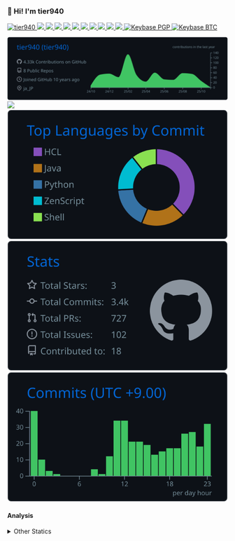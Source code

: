 ### 👋 Hi! I'm tier940

<p align="left"> 
  <a href="https://github.com/tier940/tier940/">
    <img src="https://komarev.com/ghpvc/?username=tier940" alt="tier940" />
  </a>
  <a href="http://twitter.com/tier940">
    <img height="20" src="https://img.shields.io/twitter/follow/tier940?label=Twitter&logo=twitter&style=flat" />
  </a>
  <a href="https://github.com/tier940">
    <img height="20" src="https://img.shields.io/github/followers/tier940?label=follow&logo=github&style=flat" />
  </a>
  <a href="https://www.reddit.com/user/tier940">
    <img height="20" src="https://img.shields.io/reddit/user-karma/combined/tier940?label=Reddit&logo=reddit&style=flat" />
  </a>
  <a href="https://stackoverflow.com/users/17317833/tier940">
    <img height="20" src="https://img.shields.io/stackexchange/stackoverflow/r/17317833?label=StackOverflow&logo=stack-overflow&style=flat" />
  </a>
  <a href="https://zenn.dev/tier940">
    <img height="20" src="https://zenn.badge.nikaera.com/s/tier940/likes" />
  </a>
  <a href="https://zenn.dev/tier940">
    <img height="20" src="https://zenn.badge.nikaera.com/s/tier940/followers" />
  </a>
  <a href="https://zenn.dev/tier940">
    <img height="20" src="https://zenn.badge.nikaera.com/s/tier940/articles" />
  </a>
  <a href="http://qiita.com/tier940">
    <img height="20" src="https://qiita-badge.apiapi.app/s/tier940/posts.svg" />
  </a>
  <a href="http://qiita.com/tier940">
    <img height="20" src="https://qiita-badge.apiapi.app/s/tier940/contributions.svg" />
  </a>
  <a href="https://github.com/tier940/tier940/">
    <img height="20" src="https://github.com/tier940/tier940/actions/workflows/main.yml/badge.svg" />
  </a>
  <a href="https://keybase.io/tier940">
    <img alt="Keybase PGP" src="https://img.shields.io/keybase/pgp/tier940">
  </a>
  <a href="https://keybase.io/tier940">
    <img alt="Keybase BTC" src="https://img.shields.io/keybase/btc/tier940">
  </a>
</p>

[![](https://raw.githubusercontent.com/tier940/tier940/main/profile-summary-card-output/github_dark/0-profile-details.svg)](https://github.com/vn7n24fzkq/github-profile-summary-cards)
[![](https://raw.githubusercontent.com/tier940/tier940/main/profile-summary-card-output/github_dark/1-repos-per-language.svg)](https://github.com/vn7n24fzkq/github-profile-summary-cards) [![](https://raw.githubusercontent.com/tier940/tier940/main/profile-summary-card-output/github_dark/2-most-commit-language.svg)](https://github.com/vn7n24fzkq/github-profile-summary-cards)
[![](https://raw.githubusercontent.com/tier940/tier940/main/profile-summary-card-output/github_dark/3-stats.svg)](https://github.com/vn7n24fzkq/github-profile-summary-cards) [![](https://raw.githubusercontent.com/tier940/tier940/main/profile-summary-card-output/github_dark/4-productive-time.svg)](https://github.com/vn7n24fzkq/github-profile-summary-cards)


#### Analysis
<!-- <img height="150" src="https://github.com/tier940/tier940/blob/master/images/stat.svg" alt="Alternative Text"/> -->

<details>
  <summary>Other Statics</summary>
  <!--START_SECTION:waka-->
![Code Time](http://img.shields.io/badge/Code%20Time-3%2C141%20hrs%2026%20mins-blue)

**🐱 My GitHub Data** 

> 📦 22.7 kB Used in GitHub's Storage 
 > 
> 💼 Opted to Hire
 > 
> 📜 11 Public Repositories 
 > 
> 🔑 2 Private Repositories 
 > 
**I'm an Early 🐤** 

```text
🌞 Morning                1559 commits        ████░░░░░░░░░░░░░░░░░░░░░   15.52 % 
🌆 Daytime                3701 commits        █████████░░░░░░░░░░░░░░░░   36.84 % 
🌃 Evening                3718 commits        █████████░░░░░░░░░░░░░░░░   37.01 % 
🌙 Night                  1069 commits        ███░░░░░░░░░░░░░░░░░░░░░░   10.64 % 
```
📅 **I'm Most Productive on Saturday** 

```text
Monday                   983 commits         ██░░░░░░░░░░░░░░░░░░░░░░░   09.78 % 
Tuesday                  1735 commits        ████░░░░░░░░░░░░░░░░░░░░░   17.27 % 
Wednesday                1164 commits        ███░░░░░░░░░░░░░░░░░░░░░░   11.59 % 
Thursday                 1164 commits        ███░░░░░░░░░░░░░░░░░░░░░░   11.59 % 
Friday                   1278 commits        ███░░░░░░░░░░░░░░░░░░░░░░   12.72 % 
Saturday                 1993 commits        █████░░░░░░░░░░░░░░░░░░░░   19.84 % 
Sunday                   1730 commits        ████░░░░░░░░░░░░░░░░░░░░░   17.22 % 
```


📊 **This Week I Spent My Time On** 

```text
🕑︎ Time Zone: Asia/Tokyo

💬 Programming Languages: 
Other                    21 hrs 45 mins      ████████████████░░░░░░░░░   65.89 % 
Java                     7 hrs 2 mins        █████░░░░░░░░░░░░░░░░░░░░   21.31 % 
JSON                     2 hrs 16 mins       ██░░░░░░░░░░░░░░░░░░░░░░░   06.89 % 
INI                      29 mins             ░░░░░░░░░░░░░░░░░░░░░░░░░   01.50 % 
Markdown                 26 mins             ░░░░░░░░░░░░░░░░░░░░░░░░░   01.36 % 

🔥 Editors: 
Edge                     20 hrs 56 mins      ████████████████░░░░░░░░░   63.46 % 
Intellijidea             7 hrs 42 mins       ██████░░░░░░░░░░░░░░░░░░░   23.33 % 
VS Code                  4 hrs 21 mins       ███░░░░░░░░░░░░░░░░░░░░░░   13.22 % 

💻 Operating System: 
Windows                  33 hrs              █████████████████████████   100.00 % 
```

**I Mostly Code in Java** 

```text
Java                     13 repos            ███████████░░░░░░░░░░░░░░   44.83 % 
ZenScript                3 repos             ███░░░░░░░░░░░░░░░░░░░░░░   10.34 % 
HTML                     2 repos             ██░░░░░░░░░░░░░░░░░░░░░░░   06.90 % 
Shell                    2 repos             ██░░░░░░░░░░░░░░░░░░░░░░░   06.90 % 
Dockerfile               1 repo              █░░░░░░░░░░░░░░░░░░░░░░░░   03.45 % 
```



**Timeline**

![Lines of Code chart](https://raw.githubusercontent.com/tier940/tier940/main/assets/bar_graph.png)


 Last Updated on 23/01/2024 00:36:25 UTC
<!--END_SECTION:waka-->
</details>
